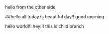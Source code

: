 hello from the other side

##hello all
today is beautiful day!!
good morning

hello world!!!
hey!!!
this is child branch
